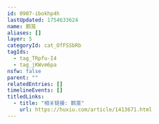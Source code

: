 ```yaml
---
id: 0907-ibokhp4h
lastUpdated: 1754633624
name: 鹅笼
aliases: []
layer: 5
categoryId: cat_OfFSSbRb
tagIds:
  - tag_TRpfu-I4
  - tag_jKWvm6pa
nsfw: false
parent: ""
relatedEntries: []
timelineEvents: []
titledLinks:
  - title: "相关链接: 鹅笼"
    url: https://huxiu.com/article/1413671.html
---
```


